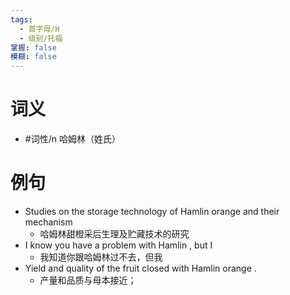 ```yaml
---
tags:
  - 首字母/H
  - 级别/托福
掌握: false
模糊: false
---
```

# 词义
- #词性/n  哈姆林（姓氏）
# 例句
- Studies on the storage technology of Hamlin orange and their mechanism
	- 哈姆林甜橙采后生理及贮藏技术的研究
- I know you have a problem with Hamlin , but I
	- 我知道你跟哈姆林过不去，但我
- Yield and quality of the fruit closed with Hamlin orange .
	- 产量和品质与母本接近；
